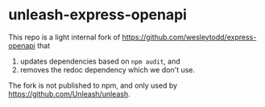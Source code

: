 # unleash-express-openapi

This repo is a light internal fork of https://github.com/wesleytodd/express-openapi that

1. updates dependencies based on `npm audit`, and
2. removes the redoc dependency which we don't use.

The fork is not published to npm, and only used by https://github.com/Unleash/unleash.
